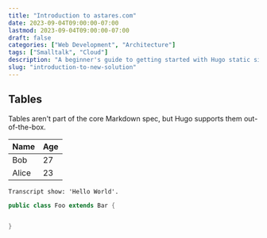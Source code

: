 ```yaml
---
title: "Introduction to astares.com"
date: 2023-09-04T09:00:00-07:00
lastmod: 2023-09-04T09:00:00-07:00
draft: false
categories: ["Web Development", "Architecture"]
tags: ["Smalltalk", "Cloud"]
description: "A beginner's guide to getting started with Hugo static site generator."
slug: "introduction-to-new-solution"
---
```



## Tables

Tables aren't part of the core Markdown spec, but Hugo supports them out-of-the-box.

   Name | Age
--------|------
    Bob | 27
  Alice | 23

  ```Smalltalk
  Transcript show: 'Hello World'.
  ```


  ```Java
  public class Foo extends Bar {


  }
  ```